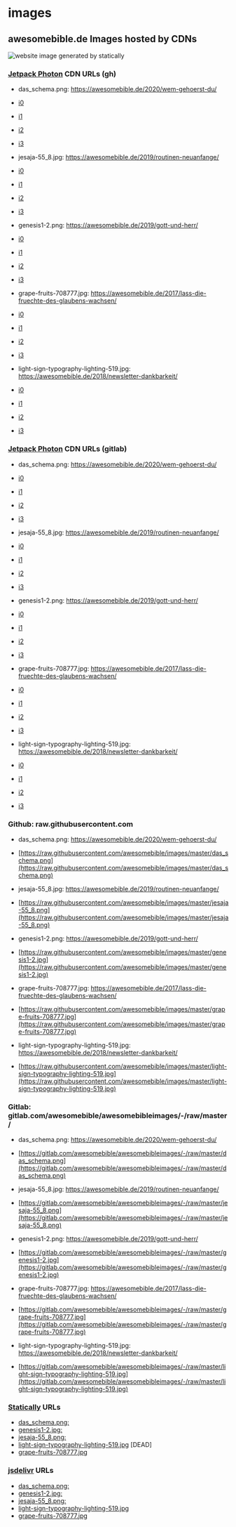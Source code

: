 # images
## awesomebible.de Images hosted by CDNs

![website image generated by statically](https://cdn.statically.io/screenshot/awesomebible.de)

### [Jetpack Photon](https://jetpack.com) CDN URLs (gh)
- das_schema.png: https://awesomebible.de/2020/wem-gehoerst-du/
 - [i0](https://i0.wp.com/raw.githubusercontent.com/awesomebible/images/master/das_schema.png?ssl=1)
 - [i1](https://i1.wp.com/raw.githubusercontent.com/awesomebible/images/master/das_schema.png?ssl=1)
 - [i2](https://i2.wp.com/raw.githubusercontent.com/awesomebible/images/master/das_schema.png?ssl=1)
 - [i3](https://i3.wp.com/raw.githubusercontent.com/awesomebible/images/master/das_schema.png?ssl=1)
 
 - jesaja-55_8.jpg: https://awesomebible.de/2019/routinen-neuanfange/
  - [i0](https://i0.wp.com/raw.githubusercontent.com/awesomebible/images/master/jesaja-55_8.png?ssl=1)
  - [i1](https://i1.wp.com/raw.githubusercontent.com/awesomebible/images/master/jesaja-55_8.png?ssl=1)
  - [i2](https://i2.wp.com/raw.githubusercontent.com/awesomebible/images/master/jesaja-55_8.png?ssl=1)
  - [i3](https://i3.wp.com/raw.githubusercontent.com/awesomebible/images/master/jesaja-55_8.png?ssl=1)
  
 - genesis1-2.png: https://awesomebible.de/2019/gott-und-herr/
  - [i0](https://i0.wp.com/raw.githubusercontent.com/awesomebible/images/master/genesis1-2.jpg?ssl=1)
  - [i1](https://i1.wp.com/raw.githubusercontent.com/awesomebible/images/master/genesis1-2.jpg?ssl=1)
  - [i2](https://i2.wp.com/raw.githubusercontent.com/awesomebible/images/master/genesis1-2.jpg?ssl=1)
  - [i3](https://i3.wp.com/raw.githubusercontent.com/awesomebible/images/master/genesis1-2.jpg?ssl=1)

 - grape-fruits-708777.jpg: https://awesomebible.de/2017/lass-die-fruechte-des-glaubens-wachsen/
  - [i0](https://i0.wp.com/raw.githubusercontent.com/awesomebible/images/master/grape-fruits-708777.jpg?ssl=1)
  - [i1](https://i1.wp.com/raw.githubusercontent.com/awesomebible/images/master/grape-fruits-708777.jpg?ssl=1)
  - [i2](https://i2.wp.com/raw.githubusercontent.com/awesomebible/images/master/grape-fruits-708777.jpg?ssl=1)
  - [i3](https://i3.wp.com/raw.githubusercontent.com/awesomebible/images/master/grape-fruits-708777.jpg?ssl=1)
  
 - light-sign-typography-lighting-519.jpg: https://awesomebible.de/2018/newsletter-dankbarkeit/
  - [i0](https://i0.wp.com/raw.githubusercontent.com/awesomebible/images/master/light-sign-typography-lighting-519.jpg?ssl=1)
  - [i1](https://i1.wp.com/raw.githubusercontent.com/awesomebible/images/master/light-sign-typography-lighting-519.jpg?ssl=1)
  - [i2](https://i2.wp.com/raw.githubusercontent.com/awesomebible/images/master/light-sign-typography-lighting-519.jpg?ssl=1)
  - [i3](https://i3.wp.com/raw.githubusercontent.com/awesomebible/images/master/light-sign-typography-lighting-519.jpg?ssl=1)

### [Jetpack Photon](https://jetpack.com) CDN URLs (gitlab)
- das_schema.png: https://awesomebible.de/2020/wem-gehoerst-du/
 - [i0](https://i0.wp.com/gitlab.com/awesomebible/awesomebibleimages/-/raw/master/das_schema.png?ssl=1)
 - [i1](https://i1.wp.com/gitlab.com/awesomebible/awesomebibleimages/-/raw/master/das_schema.png?ssl=1)
 - [i2](https://i2.wp.com/gitlab.com/awesomebible/awesomebibleimages/-/raw/master/das_schema.png?ssl=1)
 - [i3](https://i3.wp.com/gitlab.com/awesomebible/awesomebibleimages/-/raw/master/das_schema.png?ssl=1)
 
 - jesaja-55_8.jpg: https://awesomebible.de/2019/routinen-neuanfange/
  - [i0](https://i0.wp.com/gitlab.com/awesomebible/awesomebibleimages/-/raw/master/jesaja-55_8.png?ssl=1)
  - [i1](https://i1.wp.com/gitlab.com/awesomebible/awesomebibleimages/-/raw/master/jesaja-55_8.png?ssl=1)
  - [i2](https://i2.wp.com/gitlab.com/awesomebible/awesomebibleimages/-/raw/master/jesaja-55_8.png?ssl=1)
  - [i3](https://i3.wp.com/gitlab.com/awesomebible/awesomebibleimages/-/raw/master/jesaja-55_8.png?ssl=1)
  
 - genesis1-2.png: https://awesomebible.de/2019/gott-und-herr/
  - [i0](https://i0.wp.com/gitlab.com/awesomebible/awesomebibleimages/-/raw/master/genesis1-2.jpg?ssl=1)
  - [i1](https://i1.wp.com/gitlab.com/awesomebible/awesomebibleimages/-/raw/master/genesis1-2.jpg?ssl=1)
  - [i2](https://i2.wp.com/gitlab.com/awesomebible/awesomebibleimages/-/raw/master/genesis1-2.jpg?ssl=1)
  - [i3](https://i3.wp.com/gitlab.com/awesomebible/awesomebibleimages/-/raw/master/genesis1-2.jpg?ssl=1)

 - grape-fruits-708777.jpg: https://awesomebible.de/2017/lass-die-fruechte-des-glaubens-wachsen/
  - [i0](https://i0.wp.com/gitlab.com/awesomebible/awesomebibleimages/-/raw/master/grape-fruits-708777.jpg?ssl=1)
  - [i1](https://i1.wp.com/gitlab.com/awesomebible/awesomebibleimages/-/raw/master/grape-fruits-708777.jpg?ssl=1)
  - [i2](https://i2.wp.com/gitlab.com/awesomebible/awesomebibleimages/-/raw/master/grape-fruits-708777.jpg?ssl=1)
  - [i3](https://i3.wp.com/gitlab.com/awesomebible/awesomebibleimages/-/raw/master/grape-fruits-708777.jpg?ssl=1)
  
 - light-sign-typography-lighting-519.jpg: https://awesomebible.de/2018/newsletter-dankbarkeit/
  - [i0](https://i0.wp.com/gitlab.com/awesomebible/awesomebibleimages/-/raw/master/light-sign-typography-lighting-519.jpg?ssl=1)
  - [i1](https://i1.wp.com/gitlab.com/awesomebible/awesomebibleimages/-/raw/master/light-sign-typography-lighting-519.jpg?ssl=1)
  - [i2](https://i2.wp.com/gitlab.com/awesomebible/awesomebibleimages/-/raw/master/light-sign-typography-lighting-519.jpg?ssl=1)
  - [i3](https://i3.wp.com/gitlab.com/awesomebible/awesomebibleimages/-/raw/master/light-sign-typography-lighting-519.jpg?ssl=1)

### Github: raw.githubusercontent.com
- das_schema.png: https://awesomebible.de/2020/wem-gehoerst-du/
 - [https://raw.githubusercontent.com/awesomebible/images/master/das_schema.png](https://raw.githubusercontent.com/awesomebible/images/master/das_schema.png)
 
 - jesaja-55_8.jpg: https://awesomebible.de/2019/routinen-neuanfange/
  - [https://raw.githubusercontent.com/awesomebible/images/master/jesaja-55_8.png](https://raw.githubusercontent.com/awesomebible/images/master/jesaja-55_8.png)

 - genesis1-2.png: https://awesomebible.de/2019/gott-und-herr/
  - [https://raw.githubusercontent.com/awesomebible/images/master/genesis1-2.jpg](https://raw.githubusercontent.com/awesomebible/images/master/genesis1-2.jpg)

- grape-fruits-708777.jpg: https://awesomebible.de/2017/lass-die-fruechte-des-glaubens-wachsen/
 - [https://raw.githubusercontent.com/awesomebible/images/master/grape-fruits-708777.jpg](https://raw.githubusercontent.com/awesomebible/images/master/grape-fruits-708777.jpg)
 
- light-sign-typography-lighting-519.jpg: https://awesomebible.de/2018/newsletter-dankbarkeit/
 - [https://raw.githubusercontent.com/awesomebible/images/master/light-sign-typography-lighting-519.jpg](https://raw.githubusercontent.com/awesomebible/images/master/light-sign-typography-lighting-519.jpg)

### Gitlab: gitlab.com/awesomebible/awesomebibleimages/-/raw/master/
- das_schema.png: https://awesomebible.de/2020/wem-gehoerst-du/
 - [https://gitlab.com/awesomebible/awesomebibleimages/-/raw/master/das_schema.png](https://gitlab.com/awesomebible/awesomebibleimages/-/raw/master/das_schema.png)
 
 - jesaja-55_8.jpg: https://awesomebible.de/2019/routinen-neuanfange/
  - [https://gitlab.com/awesomebible/awesomebibleimages/-/raw/master/jesaja-55_8.png](https://gitlab.com/awesomebible/awesomebibleimages/-/raw/master/jesaja-55_8.png)

 - genesis1-2.png: https://awesomebible.de/2019/gott-und-herr/
  - [https://gitlab.com/awesomebible/awesomebibleimages/-/raw/master/genesis1-2.jpg](https://gitlab.com/awesomebible/awesomebibleimages/-/raw/master/genesis1-2.jpg)

- grape-fruits-708777.jpg: https://awesomebible.de/2017/lass-die-fruechte-des-glaubens-wachsen/
 - [https://gitlab.com/awesomebible/awesomebibleimages/-/raw/master/grape-fruits-708777.jpg](https://gitlab.com/awesomebible/awesomebibleimages/-/raw/master/grape-fruits-708777.jpg)
 
- light-sign-typography-lighting-519.jpg: https://awesomebible.de/2018/newsletter-dankbarkeit/
 - [https://gitlab.com/awesomebible/awesomebibleimages/-/raw/master/light-sign-typography-lighting-519.jpg](https://gitlab.com/awesomebible/awesomebibleimages/-/raw/master/light-sign-typography-lighting-519.jpg)
 

### [Statically](https://statically.io) URLs
- [das_schema.png: ](https://cdn.statically.io/gh/awesomebible/images/aa60f151/das_schema.png)
- [genesis1-2.jpg: ](https://cdn.statically.io/gh/awesomebible/images/aa60f151/genesis1-2.jpg)
- [jesaja-55_8.png: ](https://cdn.statically.io/gh/awesomebible/images/aa60f151/jesaja-55_8.png)
- [light-sign-typography-lighting-519.jpg](https://cdn.statically.io/gh/awesomebible/images/ed0822b0/light-sign-typography-lighting-519.jpg) [DEAD]
- [grape-fruits-708777.jpg](https://cdn.statically.io/gh/awesomebible/images/ed0822b0/grape-fruits-708777.jpg)

### [jsdelivr](https://jsdelivr.com) URLs
- [das_schema.png: ](https://cdn.jsdelivr.net/gh/awesomebible/images/das_schema.png)
- [genesis1-2.jpg: ](https://cdn.jsdelivr.net/gh/awesomebible/images/genesis1-2.jpg)
- [jesaja-55_8.png: ](https://cdn.jsdelivr.net/gh/awesomebible/images/jesaja-55_8.png)
- [light-sign-typography-lighting-519.jpg](https://cdn.jsdelivr.net/gh/awesomebible/images/light-sign-typography-lighting-519.jpg)
- [grape-fruits-708777.jpg](https://cdn.jsdelivr.net/gh/awesomebible/images/grape-fruits-708777.jpg)